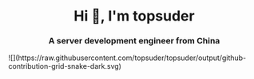 <h1 align="center">Hi 👋, I'm topsuder</h1>
<h3 align="center">A server development engineer from China</h3>
![](https://raw.githubusercontent.com/topsuder/topsuder/output/github-contribution-grid-snake-dark.svg)
